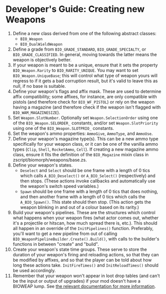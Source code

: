 # Developer's Guide: Creating new Weapons

1. Define a new class derived from one of the following abstract classes:
	- `BIO_Weapon`
	- `BIO_DualWieldWeapon`
2. Define a grade from `BIO_GRADE_STANDARD`, `BIO_GRADE_SPECIALTY`, or `BIO_GRADE_CLASSIFIED`. In general, moving towards the latter means the weapon is objectively better.
3. If your weapon is meant to be a unique, ensure that it sets the property `BIO_Weapon.Rarity` to `BIO_RARITY_UNIQUE`. You may want to set `BIO_Weapon.UniqueBase`; this will control what type of weapon yours will regress to if it gets a bad corruption result, but it's valid to leave this as null, if no base is suitable.
4. Define your weapon's flags and affix mask. These are used to determine affix compatibility; some affixes, for instance, are only compatible with pistols (and therefore check for `BIO_WF_PISTOL`) or rely on the weapon having a magazine (and therefore check if the weapon isn't flagged with `BIO_WAM_MAGAZINESIZE`).
5. Set `Weapon.SlotNumber`. Optionally set `Weapon.SelectionOrder` using one of the `BIO_Weapon.SELORDER_` constants, and/or set `Weapon.SlotPriority` using one of the `BIO_Weapon.SLOTPRIO_` constants. 
6. Set the weapon's ammo properties: `AmmoGive`, `AmmoType`, and `AmmoUse`.
7. Define your weapon's magazine type(s). This can be a new ammo type specifically for your weapon class, or it can be one of the vanilla ammo types (`Clip`, `Shell`, `RocketAmmo`, `Cell`). If creating a new magazine ammo class, ensure it fits the definition of the `BIO_Magazine` mixin class in zscript/biomorph/weapons/base.zs.
8. Define your weapon's states.
	- `Deselect` and `Select` should be one frame with a length of 0 tics which calls `A_BIO_Deselect()` or `A_BIO_Select()` (respectively) and then stops. (These actions invoke callbacks and automatically use the weapon's switch speed variables.)
	- `Spawn` should be one frame with a length of 0 tics that does nothing, and then another frame with a length of 0 tics which calls the `A_BIO_Spawn()`. This state should then stop. (This action gets the weapon blinking in and out of a colour based on its rarity.)
9. Build your weapon's pipelines. These are the structures which control what happens when your weapon fires (what actor comes out, whether it's a projectile or hitscan, how much spread there is, etc.). This should all happen in an override of the `InitPipelines()` function. Preferably, you'll want to get a new pipeline from out of calling `BIO_WeaponPipelineBuilder.Create().Build()`, with calls to the builder's functions in between "create" and "build".
10. Create your weapon's state time groups. These serve to store the duration of your weapon's firing and reloading actions, so that they can be modified by affixes, and so that the player can be told about how long these actions take. `InitFireTimes()` and `InitReloadTimes()` should be used accordingly.
11. Remember that your weapon won't appear in loot drop tables (and can't be the input or output of upgrades) if your mod doesn't have a BIOWEAP lump. See [the relevant documentation for more information](/doc/lumps.md##BIOWEAP).
